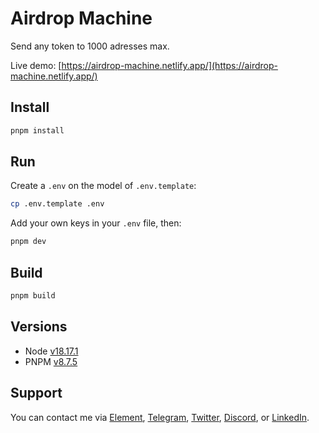 # Airdrop Machine

Send any token to 1000 adresses max.

Live demo: [https://airdrop-machine.netlify.app/](https://airdrop-machine.netlify.app/)

## Install

```bash
pnpm install
```

## Run

Create a `.env` on the model of `.env.template`:

```sh
cp .env.template .env
```

Add your own keys in your `.env` file, then:

```bash
pnpm dev
```

## Build

```bash
pnpm build
```

## Versions

- Node [v18.17.1](https://nodejs.org/uk/blog/release/v18.17.1/)
- PNPM [v8.7.5](https://pnpm.io/pnpm-vs-npm)

## Support

You can contact me via [Element](https://matrix.to/#/@julienbrg:matrix.org), [Telegram](https://t.me/julienbrg), [Twitter](https://twitter.com/julienbrg), [Discord](https://discord.gg/uSxzJp3J76), or [LinkedIn](https://www.linkedin.com/in/julienberanger/).
